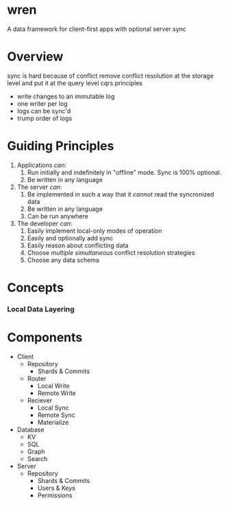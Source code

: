 # wren
A data framework for client-first apps with optional server sync

# Overview

sync is hard because of conflict
remove conflict resolution at the storage level and put it at the query level
cqrs principles
- write changes to an immutable log
- one writer per log
- logs can be sync'd
- trump order of logs

# Guiding Principles
1. Applications _can_:
    1. Run initially and indefinitely in "offline" mode. Sync is 100% optional.
    1. Be written in any language
1. The server _can_:
    1. Be implemented in such a way that it *cannot* read the syncronized data
    1. Be written in any language
    1. Can be run anywhere
1. The developer _can_:
    1. Easily implement local-only modes of operation
    1. Easily and optionally add sync
    1. Easily reason about conflicting data
    1. Choose _multiple simultaneous_ conflict resolution strategies
    1. Choose any data schema 

# Concepts

### Local Data Layering

# Components
* Client
    * Repository
        * Shards & Commits
    * Router
        * Local Write
        * Remote Write
    * Reciever
        * Local Sync
        * Remote Sync
        * Materialize
* Database
    * KV
    * SQL
    * Graph
    * Search
* Server
    * Repository
        * Shards & Commits
        * Users & Keys
        * Permissions
